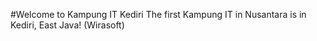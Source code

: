 #Welcome to Kampung IT Kediri
The first Kampung IT in Nusantara is in Kediri, East Java! (Wirasoft)
